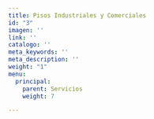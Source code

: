 ```yaml
---
title: Pisos Industriales y Comerciales
id: "3"
imagen: ''
link: ''
catalogo: ''
meta_keywords: ''
meta_description: ''
weight: "1"
menu:
  principal:
    parent: Servicios
    weight: 7

---
```

